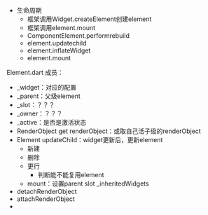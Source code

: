- 生命周期
  - 框架调用Widget.createElement创建element
  - 框架调用element.mount
  - ComponentElement.performrebuild
  - element.updatechild
  - element.inflateWidget
  - element.mount

Element.dart
成员：
- _widget：对应的配置
- _parent：父级element
- _slot：？？？
- _owner：？？？
- _active：是否是激活状态
- RenderObject get renderObject：或取自己活子级的renderObject
- Element updateChild：widget更新后，更新element
  - 新建
  - 删除
  - 更行
    - 判断能不能复用element
  - mount：设置parent slot _inheritedWidgets
- detachRenderObject
- attachRenderObject
- 